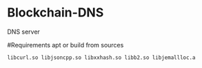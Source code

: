 # Blockchain-DNS
DNS server

#Requirements
apt or build from sources

`libcurl.so libjsoncpp.so libxxhash.so libb2.so libjemallloc.a`
